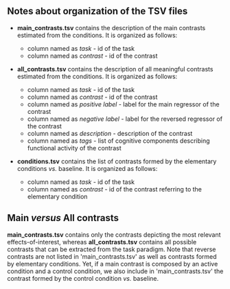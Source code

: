 ## Notes about organization of the TSV files

* __main_contrasts.tsv__ contains the description of the main contrasts estimated from the conditions. It is organized as follows:  

	* column named as *task* - id of the task
	* column named as *contrast* - id of the contrast

* __all_contrasts.tsv__ contains the description of all meaningful contrasts estimated from the conditions. It is organized as follows:  
	
	* column named as *task* - id of the task
	* column named as *contrast* - id of the contrast
	* column named as *positive label* - label for the main regressor of the contrast
	* column named as *negative label* - label for the reversed regressor of the contrast
	* column named as *description* - description of the contrast
	* column named as *tags* - list of cognitive components describing functional activity of the contrast

* __conditions.tsv__ contains the list of contrasts formed by the elementary conditions *vs.* baseline. It is organized as follows:  

	* column named as *task* - id of the task
	* column named as *contrast* - id of the contrast referring to the elementary condition
	
## Main *versus* All contrasts
__main_contrasts.tsv__ contains only the contrasts depicting the most relevant effects-of-interest, whereas __all_contrasts.tsv__ contains all possible contrasts that can be extracted from the task paradigm. Note that reverse contrasts are not listed in 'main_contrasts.tsv' as well as contrasts formed by elementary conditions. Yet, if a main contrast is composed by an active condition and a control condition, we also include in 'main_contrasts.tsv' the contrast formed by the control condition *vs.* baseline.
